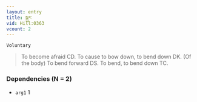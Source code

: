 ```yaml
---
layout: entry
title: སྒུར་
vid: Hill:0363
vcount: 2
---
```

`Voluntary` 
> To become afraid CD\.
 To cause to bow down, to bend down DK\.
 (Of the body) To bend forward DS\.
 To bend, to bend down TC\.

### Dependencies (N = 2)
* `arg1` 1
